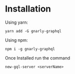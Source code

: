 # Installation

Using yarn:

`yarn add -G gnarly-graphql`

Using npm:

`npm i -g gnarly-graphql`

Once Installed run the command 

`new-gql-server <serverName>`